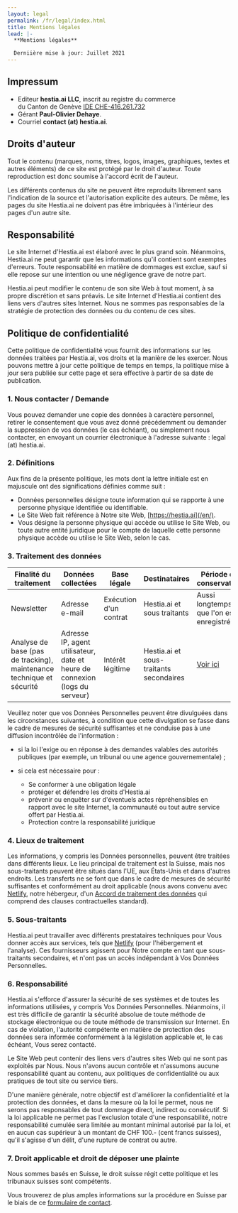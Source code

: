 ```yaml
---
layout: legal
permalink: /fr/legal/index.html
title: Mentions légales
lead: |-
  **Mentions légales**

  Derniière mise à jour: Juillet 2021
---
```

## Impressum

* Editeur **hestia.ai LLC**, inscrit au registre du commerce \
  du Canton de Genève [IDE CHE-416.261.732](https://www.zefix.ch/en/search/entity/list/firm/1224854?name=hestia.ai&searchType=exact)
* Gérant **Paul-Olivier Dehaye**.
* Courriel **contact (at) hestia.ai**.

## Droits d'auteur

Tout le contenu (marques, noms, titres, logos, images, graphiques, textes et autres éléments) de ce site est protégé par le droit d'auteur. Toute reproduction est donc soumise à l'accord écrit de l'auteur.

Les différents contenus du site ne peuvent être reproduits librement sans l'indication de la source et l'autorisation explicite des auteurs. De même, les pages du site Hestia.ai ne doivent pas être imbriquées à l'intérieur des pages d'un autre site.

## Responsabilité

Le site Internet d'Hestia.ai est élaboré avec le plus grand soin. Néanmoins, Hestia.ai ne peut garantir que les informations qu'il contient sont exemptes d'erreurs. Toute responsabilité en matière de dommages est exclue, sauf si elle repose sur une intention ou une négligence grave de notre part.

Hestia.ai peut modifier le contenu de son site Web à tout moment, à sa propre discrétion et sans préavis. Le site Internet d'Hestia.ai contient des liens vers d'autres sites Internet. Nous ne sommes pas responsables de la stratégie de protection des données ou du contenu de ces sites.

## Politique de confidentialité

Cette politique de confidentialité vous fournit des informations sur les données traitées par Hestia.ai, vos droits et la manière de les exercer. Nous pouvons mettre à jour cette politique de temps en temps, la politique mise à jour sera publiée sur cette page et sera effective à partir de sa date de publication.

### 1. Nous contacter / Demande

Vous pouvez demander une copie des données à caractère personnel, retirer le consentement que vous avez donné précédemment ou demander la suppression de vos données (le cas échéant), ou simplement nous contacter, en envoyant un courrier électronique à l'adresse suivante : legal (at) hestia.ai.

### 2. Définitions

Aux fins de la présente politique, les mots dont la lettre initiale est en majuscule ont des significations définies comme suit :

* Données personnelles désigne toute information qui se rapporte à une personne physique identifiée ou identifiable.
* Le Site Web fait référence à Notre site Web, [https://hestia.ai](/en/).
* Vous désigne la personne physique qui accède ou utilise le Site Web, ou toute autre entité juridique pour le compte de laquelle cette personne physique accède ou utilise le Site Web, selon le cas.

### 3. Traitement des données

| Finalité du traitement                                               | Données collectées                                                          | Base légale            | Destinataires                           | Période de conservation                                 |
| -------------------------------------------------------------------- | --------------------------------------------------------------------------- | ---------------------- | --------------------------------------- | ------------------------------------------------------- |
| Newsletter                                                           | Adresse e-mail                                                              | Exécution d'un contrat | Hestia.ai et sous traitants             | Aussi longtemps que l'on est enregistré                 |
| Analyse de base (pas de tracking), maintenance technique et sécurité | Adresse IP, agent utilisateur, date et heure de connexion (logs du serveur) | Intérêt légitime       | Hestia.ai et sous-traitants secondaires | [Voir ici](https://www.netlify.com/products/analytics/) |

Veuillez noter que vos Données Personnelles peuvent être divulguées dans les circonstances suivantes, à condition que cette divulgation se fasse dans le cadre de mesures de sécurité suffisantes et ne conduise pas à une diffusion incontrôlée de l'information :

* si la loi l'exige ou en réponse à des demandes valables des autorités publiques (par exemple, un tribunal ou une agence gouvernementale) ;
* si cela est nécessaire pour :

  * Se conformer à une obligation légale 
  * protéger et défendre les droits d'Hestia.ai 
  * prévenir ou enquêter sur d'éventuels actes répréhensibles en rapport avec le site Internet, la communauté ou tout autre service offert par Hestia.ai.
  * Protection contre la responsabilité juridique 

### 4. Lieux de traitement

Les informations, y compris les Données personnelles, peuvent être traitées dans différents lieux. Le lieu principal de traitement est la Suisse, mais nos sous-traitants peuvent être situés dans l'UE, aux États-Unis et dans d'autres endroits. Les transferts ne se font que dans le cadre de mesures de sécurité suffisantes et conformément au droit applicable (nous avons convenu avec [Netlify](https://www.netlify.com), notre hébergeur, d'un [Accord de traitement des données](https://www.netlify.com/v3/static/pdf/netlify-dpa.pdf) qui comprend des clauses contractuelles standard).

### 5. Sous-traitants

Hestia.ai peut travailler avec différents prestataires techniques pour Vous donner accès aux services, tels que [Netlify](https://www.netlify.com) (pour l'hébergement et l'analyse). Ces fournisseurs agissent pour Notre compte en tant que sous-traitants secondaires, et n'ont pas un accès indépendant à Vos Données Personnelles.

### 6. Responsabilité

Hestia.ai s'efforce d'assurer la sécurité de ses systèmes et de toutes les informations utilisées, y compris Vos Données Personnelles. Néanmoins, il est très difficile de garantir la sécurité absolue de toute méthode de stockage électronique ou de toute méthode de transmission sur Internet. En cas de violation, l'autorité compétente en matière de protection des données sera informée conformément à la législation applicable et, le cas échéant, Vous serez contacté.

Le Site Web peut contenir des liens vers d'autres sites Web qui ne sont pas exploités par Nous. Nous n'avons aucun contrôle et n'assumons aucune responsabilité quant au contenu, aux politiques de confidentialité ou aux pratiques de tout site ou service tiers.

D'une manière générale, notre objectif est d'améliorer la confidentialité et la protection des données, et dans la mesure où la loi le permet, nous ne serons pas responsables de tout dommage direct, indirect ou consécutif. Si la loi applicable ne permet pas l'exclusion totale d'une responsabilité, notre responsabilité cumulée sera limitée au montant minimal autorisé par la loi, et en aucun cas supérieur à un montant de CHF 100.- (cent francs suisses), qu'il s'agisse d'un délit, d'une rupture de contrat ou autre.

### 7. Droit applicable et droit de déposer une plainte

Nous sommes basés en Suisse, le droit suisse régit cette politique et les tribunaux suisses sont compétents.

Vous trouverez de plus amples informations sur la procédure en Suisse par le biais de ce [formulaire de contact](https://www.edoeb.admin.ch/edoeb/fr/home/le-pfpdt/contact/formulaire-de-contact.html).